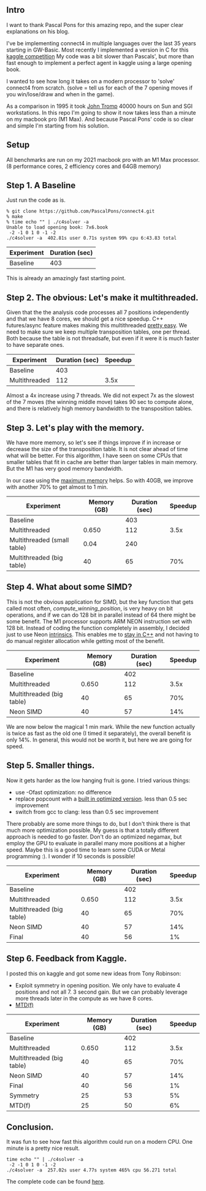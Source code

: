 ## Intro
I want to thank Pascal Pons for this amazing repo, and the super clear explanations on his blog. 

I've be implementing connect4 in multiple languages over the last 35 years starting in GW-Basic. Most recently I implemented a version in C for this [kaggle competition](https://www.kaggle.com/competitions/connectx/overview) 
My code was a bit slower than Pascals', but more than fast enough to implement a perfect agent in kaggle using a large opening book. 

I wanted to see how long it takes on a modern processor to 'solve' connect4 from scratch. (solve = tell us for each of the 7 opening moves if you win/lose/draw and when in the game). 

As a comparison in 1995 it took [John Tromp](https://tromp.github.io/c4/c4.htm) 40000 hours on Sun and SGI workstations. In this repo I'm going to show it now takes less than a minute on my macbook pro (M1 Max). And because Pascal Pons' code is so clear and simple I'm starting from his solution.

## Setup
All benchmarks are run on my 2021 macbook pro with an M1 Max processor. (8 performance cores, 2 efficiency cores and 64GB memory)

## Step 1. A Baseline
Just run the code as is.

```
% git clone https://github.com/PascalPons/connect4.git
% make
% time echo "" | ./c4solver -a
Unable to load opening book: 7x6.book
 -2 -1 0 1 0 -1 -2
./c4solver -a  402.81s user 0.71s system 99% cpu 6:43.83 total
```

| Experiment | Duration (sec) |
| --- | --- |
| Baseline | 403 |

This is already an amazingly fast starting point.

## Step 2. The obvious: Let's make it multithreaded.
Given that the the analysis code processes all 7 positions independently and that we have 8 cores, we should get a nice speedup.
C++ futures/async feature makes making this multithreaded [pretty easy](https://github.com/pcnudde/connect4/commit/0c16303d792054acfc39e71f69bad816897544a0#diff-f0068c48beb298a9e249776ef8175a18e8958896b0be6c81a3cf73f450a35350).
We need to make sure we keep multiple transposition tables, one per thread. Both because the table is not threadsafe, but even if it were it is much faster to have separate ones.


| Experiment | Duration (sec) | Speedup
| --- | --- | --- |
| Baseline | 403 | | 
| Multithreaded | 112 | 3.5x |

Almost a 4x increase using 7 threads. We did not expect 7x as the slowest of the 7 moves (the winning middle move) takes 90 sec to compute alone, and there is relatively high memory bandwidth to the transposition tables.

## Step 3. Let's play with the memory.
We have more memory, so let's see if things improve if in increase or decrease the size of the transposition table. It is not clear ahead of time what will be better. For this algorithm, I have seen on some CPUs that smaller tables that fit in cache are better than larger tables in main memory. But the M1 has very good memory bandwidth. 

In our case using the [maximum memory](https://github.com/pcnudde/connect4/commit/6e49b82747b4c307f5f86a06608c45dad7f3cd49#diff-304adfca6c3c2f30bfaabb24f52c8ef03ce929e5b6232cf449431ec6fae90cc8) helps. So with 40GB, we improve with another 70% to get almost to 1 min.

| Experiment | Memory (GB) | Duration (sec) | Speedup
| --- | --- | --- | --- |
| Baseline | | 403 | | 
| Multithreaded |  0.650 | 112 | 3.5x |
| Multithreaded (small table) | 0.04 | 240 | |
| Multithreaded (big table) | 40 | 65 | 70% |

## Step 4. What about some SIMD?
This is not the obvious application for SIMD, but the key function that gets called most often, _compute_winning_position_, is very heavy on bit operations, and if we can do 128 bit in parallel instead of 64 there might be some benefit. The M1 processor supports ARM NEON instruction set with 128 bit. Instead of coding the function completely in assembly, I decided just to use Neon [intrinsics](https://developer.arm.com/documentation/102467/0100/Why-Neon-Intrinsics-). This enables me to [stay in C++](https://github.com/pcnudde/connect4/commit/7b9a9331b2eca1536c68320fc4a03286d9833e4e#diff-2217d624822064f23bf5930540d7716ed3f1f7d6c43ed89d0a454cc83fa67cbf) and not having to do manual register allocation while getting most of the benefit.

| Experiment | Memory (GB) | Duration (sec) | Speedup
| --- | --- | --- | --- |
| Baseline | | 402 | | 
| Multithreaded |  0.650 | 112 | 3.5x |
| Multithreaded (big table) | 40 | 65 | 70% |
| Neon SIMD | 40 | 57 | 14% | 

We are now below the magical 1 min mark. While the new function actually is twice as fast as the old one (I timed it separately), the overall benefit is only 14%. In general, this would not be worth it, but here we are going for speed.

## Step 5. Smaller things.
Now it gets harder as the low hanging fruit is gone. I tried various things:

* use -Ofast optimization: no difference
* replace popcount with a [built in optimized version](https://github.com/pcnudde/connect4/commit/038153b685a86c3064232047235ac0cbbaf2d922#diff-2217d624822064f23bf5930540d7716ed3f1f7d6c43ed89d0a454cc83fa67cbf). less than 0.5 sec improvement
* switch from gcc to clang: less than 0.5 sec improvement

There probably are some more things to do, but I don't think there is that much more optimization possible. 
My guess is that a totally different approach is needed to go faster. Don't do an optimized negamax, but employ the GPU to evaluate in parallel many more positions at a higher speed. Maybe this is a good time to learn some CUDA or Metal programming :). I wonder if 10 seconds is possible!


| Experiment | Memory (GB) | Duration (sec) | Speedup
| --- | --- | --- | --- |
| Baseline | | 402 | | 
| Multithreaded |  0.650 | 112 | 3.5x |
| Multithreaded (big table) | 40 | 65 | 70% |
| Neon SIMD | 40 | 57 | 14% | 
| Final| 40 | 56 | 1% | 


## Step 6. Feedback from Kaggle.
I posted this on kaggle and got some new ideas from Tony Robinson:

* Exploit symmetry in opening position. We only have to evaluate 4 positions and not all 7. 3 second gain. But we can probably leverage more threads later in the compute as we have 8 cores.
* [MTD(f)](https://people.csail.mit.edu/plaat/mtdf.html) 


| Experiment | Memory (GB) | Duration (sec) | Speedup
| --- | --- | --- | --- |
| Baseline | | 402 | | 
| Multithreaded |  0.650 | 112 | 3.5x |
| Multithreaded (big table) | 40 | 65 | 70% |
| Neon SIMD | 40 | 57 | 14% | 
| Final| 40 | 56 | 1% | 
| Symmetry | 25 | 53 | 5% | 
| MTD(f) | 25 | 50 | 6% | 



## Conclusion.
It was fun to see how fast this algorithm could run on a modern CPU. One minute is a pretty nice result.

```
time echo "" | ./c4solver -a
 -2 -1 0 1 0 -1 -2
./c4solver -a  257.02s user 4.77s system 465% cpu 56.271 total
```

The complete code can be found [here](https://github.com/pcnudde/connect4/tree/optimized).

